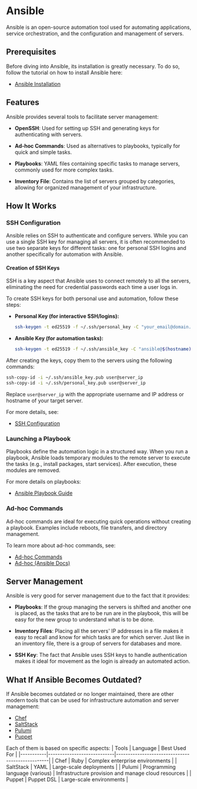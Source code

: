 # Ansible

Ansible is an open-source automation tool used for automating applications, service orchestration, and the configuration and management of servers.

## Prerequisites

Before diving into Ansible, its installation is greatly necessary. To do so, follow the tutorial on how to install Ansible here:

- [Ansible Installation](/docs/tutorials/ansible_tuto.md)

## Features

Ansible provides several tools to facilitate server management:

- **OpenSSH**: Used for setting up SSH and generating keys for authenticating with servers.
- **Ad-hoc Commands**: Used as alternatives to playbooks, typically for quick and simple tasks.
- **Playbooks**: YAML files containing specific tasks to manage servers, commonly used for more complex tasks.

- **Inventory File**: Contains the list of servers grouped by categories, allowing for organized management of your infrastructure.

## How It Works

### SSH Configuration

Ansible relies on SSH to authenticate and configure servers. While you can use a single SSH key for managing all servers, it is often recommended to use two separate keys for different tasks: one for personal SSH logins and another specifically for automation with Ansible.

#### Creation of SSH Keys

SSH is a key aspect that Ansible uses to connect remotely to all the servers, eliminating the need for credential passwords each time a user logs in.

To create SSH keys for both personal use and automation, follow these steps:

- **Personal Key (for interactive SSH/logins):**

  ```sh
  ssh-keygen -t ed25519 -f ~/.ssh/personal_key -C "your_email@domain.com"
  ```

- **Ansible Key (for automation tasks):**

  ```sh
  ssh-keygen -t ed25519 -f ~/.ssh/ansible_key -C "ansible@$(hostname)"
  ```

After creating the keys, copy them to the servers using the following commands:

```sh
ssh-copy-id -i ~/.ssh/ansible_key.pub user@server_ip
ssh-copy-id -i ~/.ssh/personal_key.pub user@server_ip
```

Replace `user@server_ip` with the appropriate username and IP address or hostname of your target server.

For more details, see:


- [SSH Configuration](/docs/tutorials/ansible_tuto.md)

### Launching a Playbook

Playbooks define the automation logic in a structured way. When you run a playbook, Ansible loads temporary modules to the remote server to execute the tasks (e.g., install packages, start services). After execution, these modules are removed.

For more details on playbooks:

- [Ansible Playbook Guide](/docs/tutorials/ansible_tuto.md)

### Ad-hoc Commands

Ad-hoc commands are ideal for executing quick operations without creating a playbook. Examples include reboots, file transfers, and directory management.

To learn more about ad-hoc commands, see:

- [Ad-hoc Commands](/docs/tutorials/ansible_tuto.md)
- [Ad-hoc (Ansible Docs)](https://docs.ansible.com/ansible/2.8/user_guide/intro_adhoc.html)


## Server Management

Ansible is very good for server management due to the fact that it provides:

- **Playbooks**: If the group managing the servers is shifted and another one is placed, as the tasks that are to be run are in the playbook, this will be easy for the new group to understand what is to be done.
- **Inventory Files**: Placing all the servers' IP addresses in a file makes it easy to recall and know for which tasks are for which server. Just like in an inventory file, there is a group of servers for databases and more.

- **SSH Key**: The fact that Ansible uses SSH keys to handle authentication makes it ideal for movement as the login is already an automated action.

## What If Ansible Becomes Outdated?

If Ansible becomes outdated or no longer maintained, there are other modern tools that can be used for infrastructure automation and server management:

- [Chef](https://docs.chef.io/manage/)
- [SaltStack](https://github.com/saltstack/salt)
- [Pulumi](https://www.pulumi.com/)
- [Puppet](https://www.puppet.com/)

Each of them is based on specific aspects:
| Tools     | Language                   | Best Used For                                   |
|-----------|----------------------------|-------------------------------------------------|
| Chef      | Ruby                       | Complex enterprise environments                 |
| SaltStack | YAML                       | Large-scale deployments                         |
| Pulumi    | Programming language (various) | Infrastructure provision and manage cloud resources |
| Puppet    | Puppet DSL                 | Large-scale environments                        |

